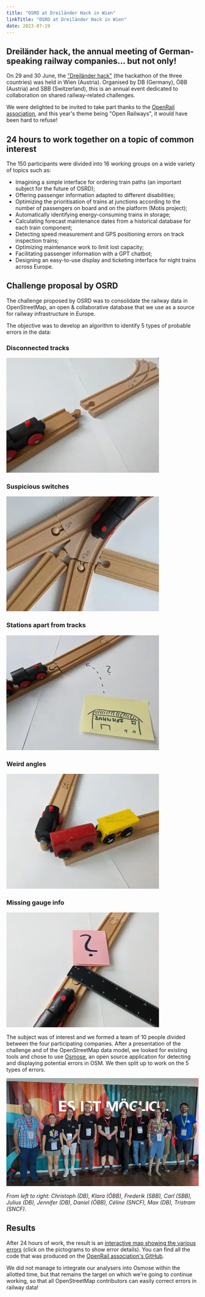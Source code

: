 ```yaml
---
title: "OSRD at Dreiländer Hack in Wien"
linkTitle: "OSRD at Dreiländer Hack in Wien"
date: 2023-07-19
---
```


## Dreiländer hack, the annual meeting of German-speaking railway companies... but not only!

On 29 and 30 June, the ["Dreiländer hack"](https://bcc.oebb.at/de/das-leisten-wir/innovationen/dreilaenderhack) (the hackathon of the three countries) was held in Wien (Austria). Organised by DB (Germany), ÖBB (Austria) and SBB (Switzerland), this is an annual event dedicated to collaboration on shared railway-related challenges.

We were delighted to be invited to take part thanks to the [OpenRail association](https://openrailassociation.org/), and this year's theme being "Open Railways", it would have been hard to refuse!

## 24 hours to work together on a topic of common interest

The 150 participants were divided into 16 working groups on a wide variety of topics such as:

- Imagining a simple interface for ordering train paths (an important subject for the future of OSRD);
- Offering passenger information adapted to different disabilities;
- Optimizing the prioritisation of trains at junctions according to the number of passengers on board and on the platform (Motis project);
- Automatically identifying energy-consuming trains in storage;
- Calculating forecast maintenance dates from a historical database for each train component;
- Detecting speed measurement and GPS positioning errors on track inspection trains;
- Optimizing maintenance work to limit lost capacity;
- Facilitating passenger information with a GPT chatbot;
- Designing an easy-to-use display and ticketing interface for night trains across Europe.

## Challenge proposal by OSRD

The challenge proposed by OSRD was to consolidate the railway data in OpenStreetMap, an open & collaborative database that we use as a source for railway infrastructure in Europe.

The objective was to develop an algorithm to identify 5 types of probable errors in the data:

### Disconnected tracks

<img src="illustrate-disconnected.webp" alt="A toy train with wooden tracks separated by a space"/>

### Suspicious switches

<img src="illustrate-switches.webp" alt="A toy train where an extra wooden track has been added to a switch"/>

### Stations apart from tracks

<img src="illustrate-stations.webp" alt="A toy train on wooden tracks and a station drawn on a post-it note. A question mark is drawn between the two."/>

### Weird angles

<img src="illustrate-angles.webp" alt="A toy train with wooden tracks at a 60° angle"/>

### Missing gauge info

<img src="illustrate-gauge.webp" alt="A wooden toy train. A measuring ruler is placed on the tracks, with a post-it note with a question mark."/>

The subject was of interest and we formed a team of 10 people divided between the four participating companies. After a presentation of the challenge and of the OpenStreetMap data model, we looked for existing tools and chose to use [Osmose](https://osmose.openstreetmap.fr/), an open source application for detecting and displaying potential errors in OSM. We then split up to work on the 5 types of errors.

<img src="team.webp" alt="The 10 members of the team pose in front of a decorated container wall reading “Es ist möglich”."/>

_From left to right: Christoph (DB), Klara (ÖBB), Frederik (SBB), Carl (SBB), Julius (DB), Jennifer (DB), Daniel (ÖBB), Céline (SNCF), Max (DB), Tristram (SNCF)._

## Results

After 24 hours of work, the result is an [interactive map showing the various errors](https://openrailassociation.org/FixOurRail-weird-angles/) (click on the pictograms to show error details). You can find all the code that was produced on the [OpenRail association's GitHub](https://github.com/OpenRailAssociation/FixOurRail-simple-solutions).

We did not manage to integrate our analysers into Osmose within the allotted time, but that remains the target on which we're going to continue working, so that all OpenStreetMap contributors can easily correct errors in railway data!
